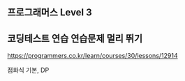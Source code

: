 ## 프로그래머스 Level 3

## 코딩테스트 연습 연습문제 멀리 뛰기

https://programmers.co.kr/learn/courses/30/lessons/12914

점화식 기본, DP
